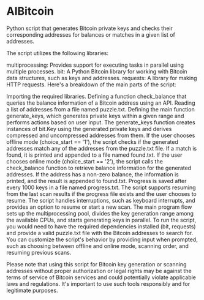 # AIBitcoin



Python script that generates Bitcoin private keys and checks their corresponding addresses for balances or matches in a given list of addresses.

The script utilizes the following libraries:

multiprocessing: Provides support for executing tasks in parallel using multiple processes.
bit: A Python Bitcoin library for working with Bitcoin data structures, such as keys and addresses.
requests: A library for making HTTP requests.
Here's a breakdown of the main parts of the script:

Importing the required libraries.
Defining a function check_balance that queries the balance information of a Bitcoin address using an API.
Reading a list of addresses from a file named puzzle.txt.
Defining the main function generate_keys, which generates private keys within a given range and performs actions based on user input.
The generate_keys function creates instances of bit.Key using the generated private keys and derives compressed and uncompressed addresses from them.
If the user chooses offline mode (choice_start == '1'), the script checks if the generated addresses match any of the addresses from the puzzle.txt file. If a match is found, it is printed and appended to a file named found.txt.
If the user chooses online mode (choice_start == '2'), the script calls the check_balance function to retrieve balance information for the generated addresses. If the address has a non-zero balance, the information is printed, and the result is appended to found.txt.
Progress is saved after every 1000 keys in a file named progress.txt.
The script supports resuming from the last scan results if the progress file exists and the user chooses to resume.
The script handles interruptions, such as keyboard interrupts, and provides an option to resume or start a new scan.
The main program flow sets up the multiprocessing pool, divides the key generation range among the available CPUs, and starts generating keys in parallel.
To run the script, you would need to have the required dependencies installed (bit, requests) and provide a valid puzzle.txt file with the Bitcoin addresses to search for. You can customize the script's behavior by providing input when prompted, such as choosing between offline and online mode, scanning order, and resuming previous scans.

Please note that using this script for Bitcoin key generation or scanning addresses without proper authorization or legal rights may be against the terms of service of Bitcoin services and could potentially violate applicable laws and regulations. It's important to use such tools responsibly and for legitimate purposes.

